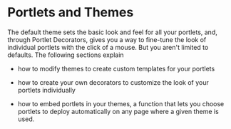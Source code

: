 # Portlets and Themes [](id=portlets-and-themes-intro)

The default theme sets the basic look and feel for all your portlets, and,
through Portlet Decorators, gives you a way to fine-tune the look of individual
portlets with the click of a mouse. But you aren't limited to defaults. The
following sections explain 

- how to modify themes to create custom templates for your portlets 

- how to create your own decorators to customize the look of your portlets
individually 

- how to embed portlets in your themes, a function that lets you choose
portlets to deploy automatically on any page where a given theme is used.
